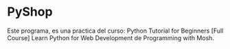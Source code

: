 # PyShop
Este programa, es una practica del curso: Python Tutorial for Beginners [Full Course] Learn Python for Web Development de Programming with Mosh.
